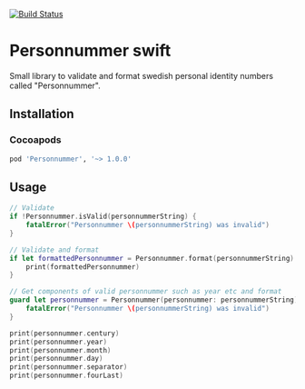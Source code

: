 [![Build Status](https://travis-ci.org/personnummer/swift.svg?branch=master)](https://travis-ci.org/personnummer/swift)

# Personnummer swift

Small library to validate and format swedish personal identity numbers called "Personnummer".

## Installation

### Cocoapods

```ruby
pod 'Personnummer', '~> 1.0.0'
```

## Usage

```swift
// Validate
if !Personnummer.isValid(personnummerString) {
    fatalError("Personnummer \(personnummerString) was invalid")
}

// Validate and format
if let formattedPersonnummer = Personnummer.format(personnummerString) {
    print(formattedPersonnummer)
}

// Get components of valid personnummer such as year etc and format
guard let personnummer = Personnummer(personnummer: personnummerString) {
    fatalError("Personnummer \(personnummerString) was invalid")
}

print(personnummer.century)
print(personnummer.year)
print(personnummer.month)
print(personnummer.day)
print(personnummer.separator)
print(personnummer.fourLast)
```